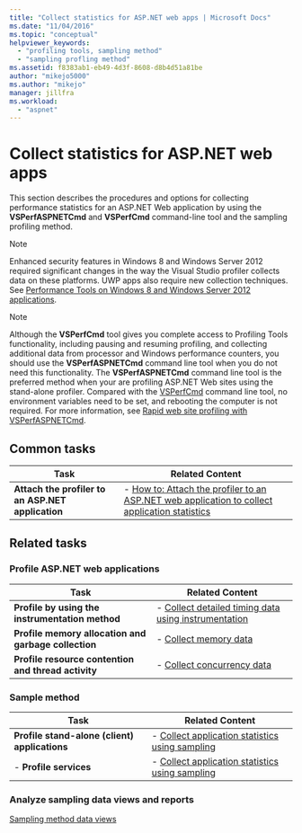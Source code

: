 ```yaml
---
title: "Collect statistics for ASP.NET web apps | Microsoft Docs"
ms.date: "11/04/2016"
ms.topic: "conceptual"
helpviewer_keywords: 
  - "profiling tools, sampling method"
  - "sampling profling method"
ms.assetid: f8383ab1-eb49-4d3f-8608-d8b4d51a81be
author: "mikejo5000"
ms.author: "mikejo"
manager: jillfra
ms.workload: 
  - "aspnet"
---
```

# Collect statistics for ASP.NET web apps

This section describes the procedures and options for collecting performance statistics for an ASP.NET Web application by using the **VSPerfASPNETCmd** and **VSPerfCmd** command-line tool and the sampling profiling method.  
  
> [!NOTE]
>  Enhanced security features in Windows 8 and Windows Server 2012 required significant changes in the way the Visual Studio profiler collects data on these platforms. UWP apps also require new collection techniques. See [Performance Tools on Windows 8 and Windows Server 2012 applications](../profiling/performance-tools-on-windows-8-and-windows-server-2012-applications.md).  
  
> [!NOTE]
>  Although the **VSPerfCmd** tool gives you complete access to Profiling Tools functionality, including pausing and resuming profiling, and collecting additional data from processor and Windows performance counters, you should use the  **VSPerfASPNETCmd** command line tool when you do not need this functionality. The **VSPerfASPNETCmd** command line tool is the preferred method when your are profiling ASP.NET Web sites using the stand-alone profiler. Compared with the [VSPerfCmd](../profiling/vsperfcmd.md) command line tool, no environment variables need to be set, and rebooting the computer is not required. For more information, see [Rapid web site profiling with VSPerfASPNETCmd](../profiling/rapid-web-site-profiling-with-vsperfaspnetcmd.md).  
  
## Common tasks  
  
|Task|Related Content|  
|----------|---------------------|  
|**Attach the profiler to an ASP.NET application**|-   [How to: Attach the profiler to an ASP.NET web application to collect application statistics](../profiling/how-to-attach-the-profiler-to-an-aspnet-web-application-to-collect-application-statistics-by-using-the-command-line.md)|  
  
## Related tasks  
  
### Profile ASP.NET web applications  
  
|Task|Related Content|  
|----------|---------------------|  
|**Profile by using the instrumentation method**|-   [Collect detailed timing data using instrumentation](../profiling/collecting-detailed-timing-data-aspnet-profiler-instrumentation-method.md)|  
|**Profile memory allocation and garbage collection**|-   [Collect memory data](../profiling/collecting-memory-data-from-an-aspnet-web-application.md)|  
|**Profile resource contention and thread activity**|-   [Collect concurrency data](../profiling/collecting-concurrency-data-for-an-aspnet-web-application.md)|  
  
### Sample method  
  
|Task|Related Content|  
|----------|---------------------|  
|**Profile stand-alone (client) applications**|-   [Collect application statistics using sampling](../profiling/collecting-application-statistics-for-stand-alone-applications.md)|  
|-   **Profile services**|-   [Collect application statistics using sampling](../profiling/collecting-application-statistics-for-services-by-using-the-profiler-sampling-method.md)|  
  
### Analyze sampling data views and reports  
 [Sampling method data views](../profiling/profiler-sampling-method-data-views.md)